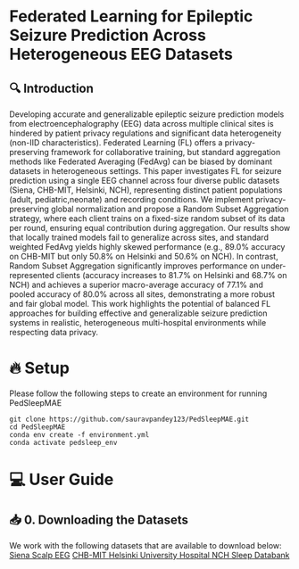 # Federated Learning for Epileptic Seizure Prediction Across Heterogeneous EEG Datasets


## :mag: Introduction
Developing accurate and generalizable epileptic seizure prediction models from electroencephalography (EEG) data across multiple clinical sites is hindered by patient privacy regulations and significant data heterogeneity (non-IID characteristics). Federated Learning (FL) offers a privacy-preserving framework for collaborative training, but standard aggregation methods like Federated Averaging (FedAvg) can be biased by dominant datasets in heterogeneous settings. This paper investigates FL for seizure prediction using a single EEG channel across four diverse public datasets (Siena, CHB-MIT, Helsinki, NCH), representing distinct patient populations (adult, pediatric,neonate) and recording conditions. We implement privacy-preserving global normalization and propose a Random Subset Aggregation strategy, where each client trains on a fixed-size random subset of its data per round, ensuring equal contribution during aggregation. Our results show
that locally trained models fail to generalize across sites, and standard weighted FedAvg yields highly skewed performance (e.g., 89.0% accuracy on CHB-MIT but only 50.8% on Helsinki and 50.6% on NCH). In contrast, Random Subset Aggregation significantly improves performance on under-represented clients (accuracy increases to 81.7% on Helsinki and 68.7% on NCH) and achieves a superior macro-average accuracy of 77.1% and pooled accuracy of 80.0% across all sites, demonstrating a
more robust and fair global model. This work highlights the potential of balanced FL approaches for building effective and generalizable seizure prediction systems in realistic, heterogeneous multi-hospital environments while respecting data privacy.

# :fire: Setup 
Please follow the following steps to create an environment for running PedSleepMAE

```
git clone https://github.com/sauravpandey123/PedSleepMAE.git
cd PedSleepMAE
conda env create -f environment.yml
conda activate pedsleep_env
```


# :computer: User Guide 
## :inbox_tray:  0. Downloading the Datasets
We work with the following datasets that are available to download below:
[Siena Scalp EEG]([url](https://physionet.org/content/siena-scalp-eeg/1.0.0/))
[CHB-MIT ]([url](https://physionet.org/content/chbmit/1.0.0/))
[Helsinki University Hospital ]([url](https://zenodo.org/records/2547147))
[NCH Sleep Databank]([url](https://physionet.org/content/nch-sleep/3.1.0/))
